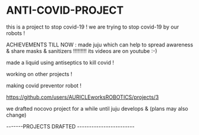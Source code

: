# ANTI-COVID-PROJECT
this is a project to stop covid-19 !
we are trying to stop covid-19 by our  robots  !



ACHIEVEMENTS TILL NOW :
made juju which can help to spread awareness & share masks & sanitizers !!!!!!!!!
its videos are on youtube :-)

made a liquid using antiseptics to kill covid !

working on other projects !

making covid preventor robot !

https://github.com/users/AURICLEworksROBOTICS/projects/3

we drafted nocovo project for a while until juju develops & 
(plans may also change)

-------PROJECTS DRAFTED ------------------------




